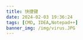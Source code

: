 ```yaml
---
title: 快捷键
date: 2024-02-03 19:36:24
tags: [CMD, IDEA,Notepad++]
banner_img: /img/virus.JPG
---
```

